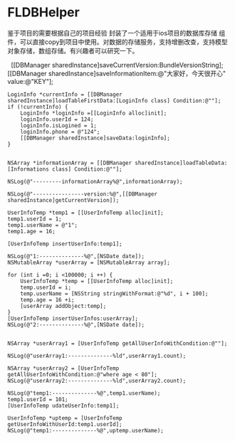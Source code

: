 # FLDBHelper
鉴于项目的需要根据自己的项目经验 封装了一个适用于ios项目的数据库存储 组件，可以直接copy到项目中使用。对数据的存储服务，支持增删改查，支持模型对象存储，数组存储。有兴趣者可以研究一下。


    [[DBManager sharedInstance]saveCurrentVersion:BundleVersionString];
    [[DBManager sharedInstance]saveInformationItem:@"大家好，今天很开心" value:@"KEY"];
    
    LoginInfo *currentInfo = [[DBManager sharedInstance]loadTableFirstData:[LoginInfo class] Condition:@""];
    if (!currentInfo) {
        LoginInfo *loginInfo =[[LoginInfo alloc]init];
        loginInfo.userId = 124;
        loginInfo.isLogined = 1;
        loginInfo.phone = @"124";
        [[DBManager sharedInstance]saveData:loginInfo];
    }

    
    NSArray *informationArray = [[DBManager sharedInstance]loadTableData:[Informations class] Condition:@""];
    
    NSLog(@"---------informationArray%@",informationArray);
    
    NSLog(@"----------------version:%@",[[DBManager sharedInstance]getCurrentVersion]);
    
    UserInfoTemp *temp1 = [[UserInfoTemp alloc]init];
    temp1.userId = 1;
    temp1.userName = @"1";
    temp1.age = 16;
    
    [UserInfoTemp insertUserInfo:temp1];
    
    NSLog(@"1:--------------%@",[NSDate date]);
    NSMutableArray *userArray = [NSMutableArray array];
    
    for (int i =0; i <100000; i ++) {
        UserInfoTemp *temp = [[UserInfoTemp alloc]init];
        temp.userId = i;
        temp.userName = [NSString stringWithFormat:@"%d", i + 100];
        temp.age = 16 +i;
        [userArray addObject:temp];
    }
    [UserInfoTemp insertUserInfos:userArray];
    NSLog(@"2:--------------%@",[NSDate date]);

    
    NSArray *userArray1 = [UserInfoTemp getAllUserInfoWithCondition:@""];
    
    NSLog(@"userArray1:--------------%ld",userArray1.count);
    
    NSArray *userArray2 = [UserInfoTemp getAllUserInfoWithCondition:@"where age < 80"];
    NSLog(@"userArray2:--------------%ld",userArray2.count);
    
    NSLog(@"temp1:--------------%@",temp1.userName);
    temp1.userId = 101;
    [UserInfoTemp udateUserInfo:temp1];
    
    UserInfoTemp *uptemp = [UserInfoTemp getUserInfoWithUserId:temp1.userId];
    NSLog(@"temp1:--------------%@",uptemp.userName);
    
